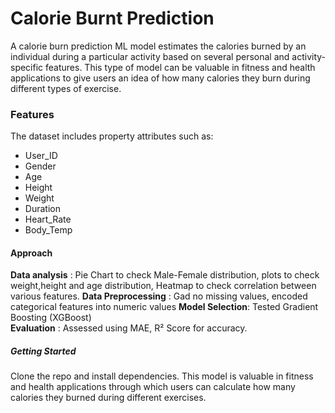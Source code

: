 # **Calorie Burnt Prediction**
A calorie burn prediction ML model estimates the calories burned by an individual during a particular activity based on several personal and activity-specific features. This type of model can be valuable in fitness and health applications to give users an idea of how many calories they burn during different types of exercise.

### **Features**  
The dataset includes property attributes such as:  

- User_ID	
- Gender 
- Age 
- Height 
- Weight 
- Duration 
- Heart_Rate 
- Body_Temp 

#### **Approach**
**Data analysis** : Pie Chart to check Male-Female distribution, plots to check weight,height and age distribution, Heatmap to check
correlation between various features. 
**Data Preprocessing** : Gad no missing values, encoded categorical features into numeric values 
**Model Selection**: Tested Gradient Boosting (XGBoost)  
**Evaluation** : Assessed using MAE, R² Score for accuracy.

##### **Getting Started**
Clone the repo and install dependencies. 
This model is valuable in fitness and health applications through which users can calculate how many calories they burned during different exercises.

